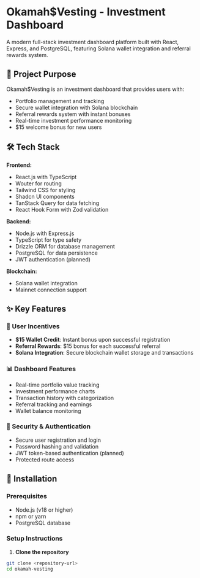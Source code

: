 # Okamah$Vesting - Investment Dashboard

A modern full-stack investment dashboard platform built with React, Express, and PostgreSQL, featuring Solana wallet integration and referral rewards system.

## 🎯 Project Purpose

Okamah$Vesting is an investment dashboard that provides users with:
- Portfolio management and tracking
- Secure wallet integration with Solana blockchain
- Referral rewards system with instant bonuses
- Real-time investment performance monitoring
- $15 welcome bonus for new users

## 🛠 Tech Stack

**Frontend:**
- React.js with TypeScript
- Wouter for routing
- Tailwind CSS for styling
- Shadcn UI components
- TanStack Query for data fetching
- React Hook Form with Zod validation

**Backend:**
- Node.js with Express.js
- TypeScript for type safety
- Drizzle ORM for database management
- PostgreSQL for data persistence
- JWT authentication (planned)

**Blockchain:**
- Solana wallet integration
- Mainnet connection support

## ✨ Key Features

### 🎁 User Incentives
- **$15 Wallet Credit**: Instant bonus upon successful registration
- **Referral Rewards**: $15 bonus for each successful referral
- **Solana Integration**: Secure blockchain wallet storage and transactions

### 📊 Dashboard Features
- Real-time portfolio value tracking
- Investment performance charts
- Transaction history with categorization
- Referral tracking and earnings
- Wallet balance monitoring

### 🔐 Security & Authentication
- Secure user registration and login
- Password hashing and validation
- JWT token-based authentication (planned)
- Protected route access

## 🚀 Installation

### Prerequisites
- Node.js (v18 or higher)
- npm or yarn
- PostgreSQL database

### Setup Instructions

1. **Clone the repository**
```bash
git clone <repository-url>
cd okamah-vesting
